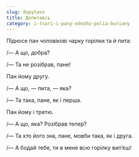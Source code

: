```yaml
---
slug: dopytavs
title: Допитавсь
category: i-tsari-i-pany-odnoho-polia-buriany
---
```

Підносе пан чоловікові чарку горілки та й пита:

/— А що, добра?

/— Та не розібрав, пане!

Пан йому другу.

/— А що, — пита, — яка?

/— Та така, пане, як і перша.

Пан йому і третю.

/— А що, яка? Розібрав тепер?

/— Та хто його зна, пане, мовби така, як і друга.

/— А бодай тебе, ти в мене всю горілку вип’єш!
